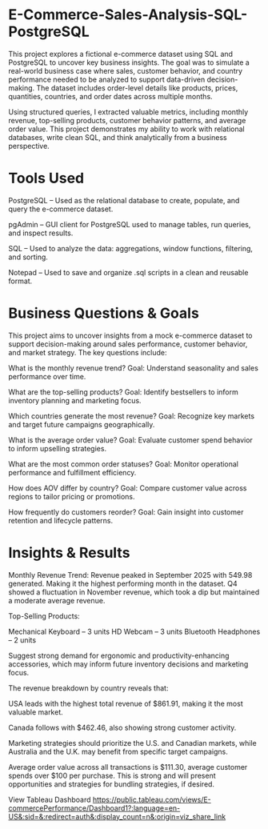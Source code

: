 # E-Commerce-Sales-Analysis-SQL-PostgreSQL
This project explores a fictional e-commerce dataset using SQL and PostgreSQL to uncover key business insights. The goal was to simulate a real-world business case where sales, customer behavior, and country performance needed to be analyzed to support data-driven decision-making. The dataset includes order-level details like products, prices, quantities, countries, and order dates across multiple months.

Using structured queries, I extracted valuable metrics, including monthly revenue, top-selling products, customer behavior patterns, and average order value. This project demonstrates my ability to work with relational databases, write clean SQL, and think analytically from a business perspective.

# Tools Used
PostgreSQL – Used as the relational database to create, populate, and query the e-commerce dataset.

pgAdmin – GUI client for PostgreSQL used to manage tables, run queries, and inspect results.

SQL – Used to analyze the data: aggregations, window functions, filtering, and sorting.

Notepad – Used to save and organize .sql scripts in a clean and reusable format.

#  Business Questions & Goals
This project aims to uncover insights from a mock e-commerce dataset to support decision-making around sales performance, customer behavior, and market strategy. 
The key questions include:

What is the monthly revenue trend?
Goal: Understand seasonality and sales performance over time.

What are the top-selling products?
Goal: Identify bestsellers to inform inventory planning and marketing focus.

Which countries generate the most revenue?
Goal: Recognize key markets and target future campaigns geographically.

What is the average order value?
Goal: Evaluate customer spend behavior to inform upselling strategies.

What are the most common order statuses?
Goal: Monitor operational performance and fulfillment efficiency.

How does AOV differ by country?
Goal: Compare customer value across regions to tailor pricing or promotions.

How frequently do customers reorder?
Goal: Gain insight into customer retention and lifecycle patterns.

# Insights & Results 
Monthly Revenue Trend: Revenue peaked in September 2025 with 549.98 generated. Making it the highest performing month in the dataset.
Q4 showed a fluctuation in November revenue, which took a dip but maintained a moderate average revenue.

Top-Selling Products:

Mechanical Keyboard – 3 units
HD Webcam – 3 units
Bluetooth Headphones – 2 units

Suggest strong demand for ergonomic and productivity-enhancing accessories, which may inform future inventory decisions and marketing focus.

The revenue breakdown by country reveals that:

USA leads with the highest total revenue of $861.91, making it the most valuable market.

Canada follows with $462.46, also showing strong customer activity.

Marketing strategies should prioritize the U.S. and Canadian markets, while Australia and the U.K. may benefit from specific target campaigns.

Average order value across all transactions is $111.30, average customer spends over $100 per purchase. This is strong and will present opportunities and strategies for bundling strategies, if desired. 

View Tableau Dashboard https://public.tableau.com/views/E-commercePerformance/Dashboard1?:language=en-US&:sid=&:redirect=auth&:display_count=n&:origin=viz_share_link




